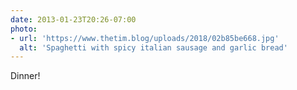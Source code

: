```yaml
---
date: 2013-01-23T20:26-07:00
photo:
- url: 'https://www.thetim.blog/uploads/2018/02b85be668.jpg'
  alt: 'Spaghetti with spicy italian sausage and garlic bread'
---
```

Dinner!
